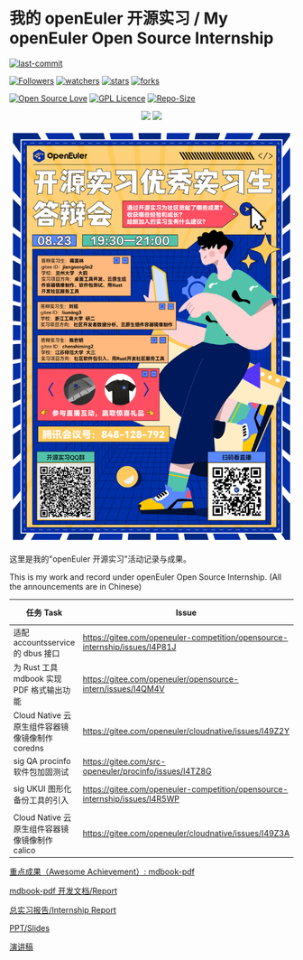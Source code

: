 # 我的 openEuler 开源实习 / My openEuler Open Source Internship

[![last-commit](https://img.shields.io/github/last-commit/HollowMan6/My-openEuler-Open-Source-Internship)](../../graphs/commit-activity)

[![Followers](https://img.shields.io/github/followers/HollowMan6?style=social)](https://github.com/HollowMan6?tab=followers)
[![watchers](https://img.shields.io/github/watchers/HollowMan6/My-openEuler-Open-Source-Internship?style=social)](../../watchers)
[![stars](https://img.shields.io/github/stars/HollowMan6/My-openEuler-Open-Source-Internship?style=social)](../../stargazers)
[![forks](https://img.shields.io/github/forks/HollowMan6/My-openEuler-Open-Source-Internship?style=social)](../../network/members)

[![Open Source Love](https://img.shields.io/badge/-%E2%9D%A4%20Open%20Source-Green?style=flat-square&logo=Github&logoColor=white&link=https://hollowman6.github.io/fund.html)](https://hollowman6.github.io/fund.html)
[![GPL Licence](https://img.shields.io/badge/license-GPL-blue)](https://opensource.org/licenses/GPL-3.0/)
[![Repo-Size](https://img.shields.io/github/repo-size/HollowMan6/My-openEuler-Open-Source-Internship.svg)](../../archive/master.zip)

<p align="center">
<img src="https://hollowman6.github.io/img/badges/openEuler.jpg" height="500px"/>
<img src="https://hollowman6.github.io/img/badges/openEuler-Excellent-Intern.jpg" height="500px" />
</p>

![](开源实习优秀实习生答辩会海报.png)

这里是我的"openEuler 开源实习"活动记录与成果。

This is my work and record under openEuler Open Source Internship. (All the announcements are in Chinese)

| 任务 Task | Issue | PR | 分值 Credits |
| --- | --- | --- | --- |
| 适配 accountsservice 的 dbus 接口 | https://gitee.com/openeuler-competition/opensource-internship/issues/I4P81J | https://gitee.com/jiangsonglin2/kiran-cc-daemon/commit/b3251f66053c2dd7438ff34a0d9d93b485fea623 | 30 |
| 为 Rust 工具 mdbook 实现 PDF 格式输出功能 | https://gitee.com/openeuler/opensource-intern/issues/I4QM4V | https://gitee.com/openeuler/opensource-intern/pulls/9 https://gitee.com/openeuler/opensource-intern/pulls/11 https://gitee.com/openeuler/opensource-intern/pulls/12 https://gitee.com/openeuler/opensource-intern/pulls/14 | 50 |
| Cloud Native 云原生组件容器镜像镜像制作 coredns | https://gitee.com/openeuler/cloudnative/issues/I49Z2Y | https://gitee.com/openeuler/openeuler-docker-images/pulls/16 | 10 |
| sig QA procinfo 软件包加固测试 | https://gitee.com/src-openeuler/procinfo/issues/I4TZ8G | https://gitee.com/openeuler/mugen/pulls/277 | 10 |
|sig UKUI 图形化备份工具的引入 | https://gitee.com/openeuler-competition/opensource-internship/issues/I4R5WP | https://gitee.com/openeuler/community/pulls/3305 https://gitee.com/src-openeuler/backintime/pulls/1 https://gitee.com/openeuler/community/pulls/3329 | 20
| Cloud Native 云原生组件容器镜像镜像制作 calico | https://gitee.com/openeuler/cloudnative/issues/I49Z3A | https://gitee.com/openeuler/openeuler-docker-images/pulls/15 https://gitee.com/openeuler/community/pulls/3685 https://gitee.com/src-openeuler/calico/pulls/1 | 30 |

[重点成果（Awesome Achievement）: mdbook-pdf](https://github.com/HollowMan6/mdbook-pdf)

[mdbook-pdf 开发文档/Report](mdbook-pdf.pdf)

[总实习报告/Internship Report](开源实习报告.pdf)

[PPT/Slides](openEuler%E5%BC%80%E6%BA%90%E5%AE%9E%E4%B9%A0.pptx)

[演讲稿](%E5%88%86%E4%BA%AB%E4%BC%9A.md)
